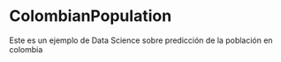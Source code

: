 # ColombianPopulation
Este es un ejemplo de Data Science sobre predicción de la población en colombia
